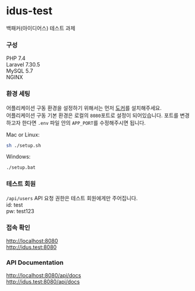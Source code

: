 # idus-test
백패커(아이디어스) 테스트 과제

### 구성
PHP 7.4  
Laravel 7.30.5  
MySQL 5.7  
NGINX  


### 환경 세팅
어플리케이션 구동 환경을 설정하기 위해서는 먼저 [도커](https://docs.docker.com/get-docker/)를 설치해주세요.  
어플리케이션 구동 기본 환경은 로컬의 `8080`포트로 설정이 되어있습니다. 포트를 변경하고자 한다면 `.env` 파일 안의 `APP_PORT`를 수정해주시면 됩니다.
  
Mac or Linux:
```zsh
sh ./setup.sh
```
  
Windows:
```zsh
./setup.bat
```

### 테스트 회원
`/api/users` API 요청 권한은 테스트 회원에게만 주어집니다.  
id: test  
pw: test123

### 접속 확인
<http://localhost:8080>  
<http://idus.test:8080>  

### API Documentation
<http://localhost:8080/api/docs>  
<http://idus.test:8080/api/docs>  
